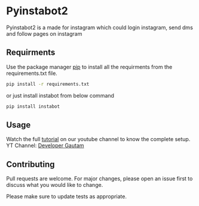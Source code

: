 # Pyinstabot2
Pyinstabot2 is a made for instagram which could login instagram, send dms and follow pages on instagram

## Requirments
Use the package manager [pip](https://pip.pypa.io/en/stable/) to install all the requirments from the requirements.txt file.

```bash
pip install -r requirements.txt
```

or just install instabot from below command

```bash
pip install instabot
```

## Usage
Watch the full [tutorial](https://youtu.be/0xNOBo4Nrzg) on our youtube channel to know the complete setup. 
YT Channel: [Developer Gautam](https://www.youtube.com/c/developergautam)

## Contributing
Pull requests are welcome. For major changes, please open an issue first to discuss what you would like to change.

Please make sure to update tests as appropriate.
